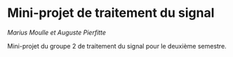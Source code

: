 # Mini-projet de traitement du signal

*Marius Moulle et Auguste Pierfitte*

Mini-projet du groupe 2 de traitement du signal pour le deuxième semestre.

